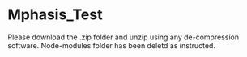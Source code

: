 # Mphasis_Test
Please download the .zip folder and unzip using any de-compression software.
Node-modules folder has been deletd as instructed.
